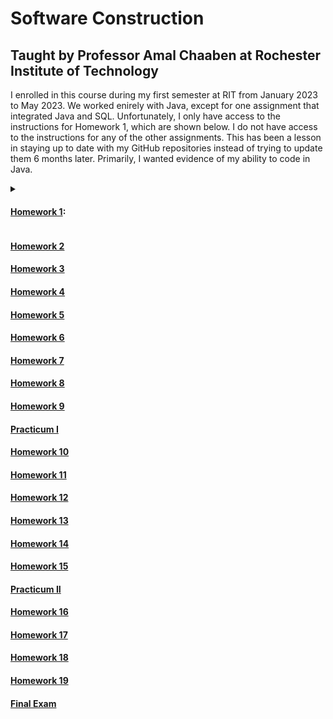 # Software Construction

## Taught by Professor Amal Chaaben at Rochester Institute of Technology

I enrolled in this course during my first semester at RIT from January 2023 to May 2023. We worked enirely with Java, except for one assignment that integrated Java and SQL. Unfortunately, I only have access to the instructions for Homework 1, which are shown below. I do not have access to the instructions for any of the other assignments. This has been a lesson in staying up to date with my GitHub repositories instead of trying to update them 6 months later. Primarily, I wanted evidence of my ability to code in Java.

<details><summary>
  
#### [Homework 1](homework01-Gracetexana):

</summary>

[Problem 1](homework01-Gracetexana/Carroll.java)  
  >Create a class that, when executed, it prints the following quote line-by-line (note that the ' d ' in the
word ' and ' and the last ' l ' in the word ' Carroll ' appear in the same column):
  >
  >     "Begin at the
  >     beginning,", the King
  >     said, very gravely, "and
  >     go on till you come to
  >     the end: then stop."
  >               -Lewis Carroll

</details>

#### [Homework 2](homework02-Gracetexana/Homework2)

#### [Homework 3](homework03-Gracetexana/Homework3)

#### [Homework 4](homework04-Gracetexana/Homework4)

#### [Homework 5](homework05-Gracetexana/Homework5)

#### [Homework 6](homework06-Gracetexana/Homework6)

#### [Homework 7](homework07-Gracetexana/ObjectsI)

#### [Homework 8](homework08-Gracetexana/ObjectsII)

#### [Homework 9](homework09-Gracetexana/Inheritance)

#### [Practicum I](practicum-i-Gracetexana/Practicum)

#### [Homework 10](homework10-Gracetexana/ExceptionsIO)

#### [Homework 11](homework11-Gracetexana/AbstractClassesAndInterfaces)

#### [Homework 12](homework12-Gracetexana/Databases)

#### [Homework 13](homework13-Gracetexana/AbstractDataTypesCollectionsStacksQueuesLists)

#### [Homework 14](homework14-Gracetexana/HashingDataStructures)

#### [Homework 15](homework15-Gracetexana/BinaryTreesAndBSTs)

#### [Practicum II](practicum-ii-Gracetexana/Practicum2)

#### [Homework 16](homework16-Gracetexana/HeapsBTrees)

#### [Homework 17](homework17-Gracetexana/GraphsBreadthFirstSearch)

#### [Homework 18](homework18-Gracetexana/Dijkstra)

#### [Homework 19](homework19-Gracetexana/ThreadsConcurrencies)

#### [Final Exam](final-exam-Gracetexana/Final)
